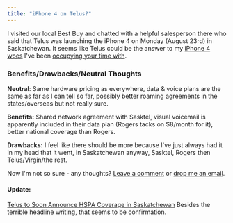 ```yaml
---
title: "iPhone 4 on Telus?"
---
```

<p>I visited our local Best Buy and chatted with a helpful salesperson there who said that Telus was launching the iPhone 4 on Monday (August 23rd) in Saskatchewan.  It seems like Telus could be the answer to my <a href="https://chrisenns.com/2010/08/12/the-one-about-the-iphone-4-in-saskatchewan/">iPhone 4 woes</a> I've been <a href="https://chrisenns.com/2010/08/19/no-sasktel-advertising-for-iphones/">occupying your time with</a>.</p>
<h3>Benefits/Drawbacks/Neutral Thoughts</h3>
<p><strong>Neutral</strong>: Same hardware pricing as everywhere, data & voice plans are the same as far as I can tell so far, possibly better roaming agreements in the states/overseas but not really sure.</p>
<p><strong>Benefits:</strong> Shared network agreement with Sasktel, visual voicemail is apparently included in their data plan (Rogers tacks on $8/month for it), better national coverage than Rogers.</p>
<p><strong>Drawbacks:</strong> I feel like there should be more because I've just always had it in my head that it went, in Saskatchewan anyway, Sasktel, Rogers then Telus/Virgin/the rest.</p>
<p>Now I'm not so sure - any thoughts?  <a href="https://chrisenns.com/2010/08/20/iphone-4-on-telus/#comments">Leave a comment</a> or <a href="mailto:chris.enns+telusiphone@gmail.com">drop me an email</a>.</p>
<h4>Update:</h4>
<p><a href="https://www.iphoneincanada.ca/telus-iphone/telus-to-soon-announce-hspa-coverage-in-saskatchewan/">Telus to Soon Announce HSPA Coverage in Saskatchewan</a>  Besides the terrible headline writing, that seems to be confirmation.</p>
